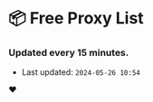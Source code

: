 # :package: Free Proxy List
### Updated every 15 minutes.

- Last updated: `2024-05-26 10:54`

:heart:
